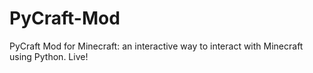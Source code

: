 # PyCraft-Mod
PyCraft Mod for Minecraft: an interactive way to interact with Minecraft using Python. Live!
